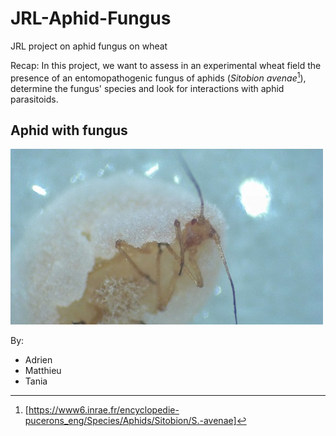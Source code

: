 # JRL-Aphid-Fungus
JRL project on aphid fungus on wheat

Recap: In this project, we want to assess in an experimental wheat field the presence of an entomopathogenic fungus of aphids (*Sitobion avenae*[^1]), determine the fungus' species and look for interactions with aphid parasitoids.

## Aphid with fungus
![This is an image](LivingSnowqueenV2-CC104resized.jpg)

By:
* Adrien 
* Matthieu 
* Tania 


[^1]:[https://www6.inrae.fr/encyclopedie-pucerons_eng/Species/Aphids/Sitobion/S.-avenae]
